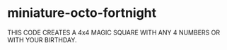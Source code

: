 # miniature-octo-fortnight
THIS CODE CREATES A 4x4 MAGIC SQUARE WITH ANY 4 NUMBERS OR WITH YOUR BIRTHDAY.
